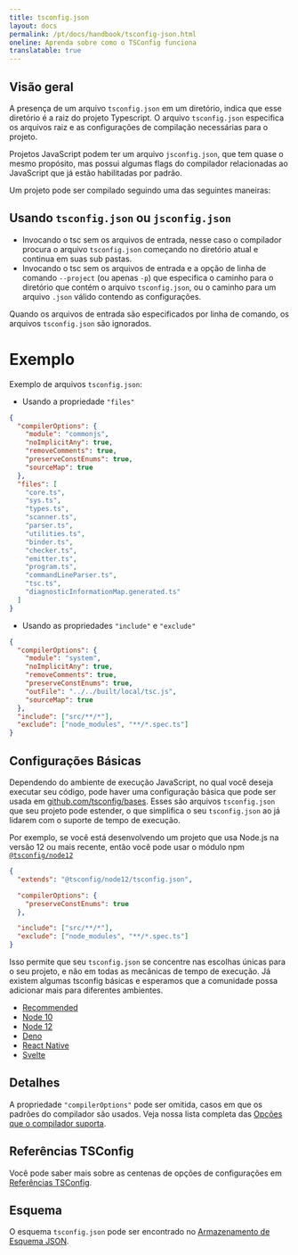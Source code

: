 ```yaml
---
title: tsconfig.json
layout: docs
permalink: /pt/docs/handbook/tsconfig-json.html
oneline: Aprenda sobre como o TSConfig funciona
translatable: true
---
```


## Visão geral

A presença de um arquivo `tsconfig.json` em um diretório, indica que esse diretório é a raiz do projeto Typescript.
O arquivo `tsconfig.json` especifica os arquivos raiz e as configurações de compilação necessárias para o projeto.

Projetos JavaScript podem ter um arquivo `jsconfig.json`, que tem quase o mesmo propósito, mas possui algumas flags do compilador relacionadas ao JavaScript que já estão habilitadas por padrão.

Um projeto pode ser compilado seguindo uma das seguintes maneiras:

## Usando `tsconfig.json` ou `jsconfig.json`

- Invocando o tsc sem os arquivos de entrada, nesse caso o compilador procura o arquivo `tsconfig.json` começando no diretório atual e continua em suas sub pastas.
- Invocando o tsc sem os arquivos de entrada e a opção de linha de comando `--project` (ou apenas `-p`) que especifica o caminho para o diretório que contém o arquivo `tsconfig.json`, ou o caminho para um arquivo `.json` válido contendo as configurações.

Quando os arquivos de entrada são especificados por linha de comando, os arquivos `tsconfig.json` são ignorados.

# Exemplo

Exemplo de arquivos `tsconfig.json`:

- Usando a propriedade `"files"`

```json tsconfig
{
  "compilerOptions": {
    "module": "commonjs",
    "noImplicitAny": true,
    "removeComments": true,
    "preserveConstEnums": true,
    "sourceMap": true
  },
  "files": [
    "core.ts",
    "sys.ts",
    "types.ts",
    "scanner.ts",
    "parser.ts",
    "utilities.ts",
    "binder.ts",
    "checker.ts",
    "emitter.ts",
    "program.ts",
    "commandLineParser.ts",
    "tsc.ts",
    "diagnosticInformationMap.generated.ts"
  ]
}
```

- Usando as propriedades `"include"` e `"exclude"`

```json tsconfig
{
  "compilerOptions": {
    "module": "system",
    "noImplicitAny": true,
    "removeComments": true,
    "preserveConstEnums": true,
    "outFile": "../../built/local/tsc.js",
    "sourceMap": true
  },
  "include": ["src/**/*"],
  "exclude": ["node_modules", "**/*.spec.ts"]
}
```

## Configurações Básicas

Dependendo do ambiente de execução JavaScript, no qual você deseja executar seu código, pode haver uma configuração básica que pode ser usada em [github.com/tsconfig/bases](https://github.com/tsconfig/bases/).
Esses são arquivos `tsconfig.json` que seu projeto pode estender, o que simplifica o seu `tsconfig.json` ao já lidarem com o suporte de tempo de execução.

Por exemplo, se você está desenvolvendo um projeto que usa Node.js na versão 12 ou mais recente, então você pode usar o módulo npm [`@tsconfig/node12`](https://www.npmjs.com/package/@tsconfig/node12)

```json tsconfig
{
  "extends": "@tsconfig/node12/tsconfig.json",

  "compilerOptions": {
    "preserveConstEnums": true
  },

  "include": ["src/**/*"],
  "exclude": ["node_modules", "**/*.spec.ts"]
}
```

Isso permite que seu `tsconfig.json` se concentre nas escolhas únicas para o seu projeto, e não em todas as mecânicas de tempo de execução. Já existem algumas tsconfig básicas e esperamos que a comunidade possa adicionar mais para diferentes ambientes.

- [Recommended](https://www.npmjs.com/package/@tsconfig/recommended)
- [Node 10](https://www.npmjs.com/package/@tsconfig/node10)
- [Node 12](https://www.npmjs.com/package/@tsconfig/node12)
- [Deno](https://www.npmjs.com/package/@tsconfig/deno)
- [React Native](https://www.npmjs.com/package/@tsconfig/react-native)
- [Svelte](https://www.npmjs.com/package/@tsconfig/svelte)

## Detalhes

A propriedade `"compilerOptions"` pode ser omitida, casos em que os padrões do compilador são usados. Veja nossa lista completa das [Opções que o compilador suporta](/pt/tsconfig).

## Referências TSConfig

Você pode saber mais sobre as centenas de opções de configurações em [Referências TSConfig](/pt/tsconfig).

## Esquema

O esquema `tsconfig.json` pode ser encontrado no [Armazenamento de Esquema JSON](http://json.schemastore.org/tsconfig).
